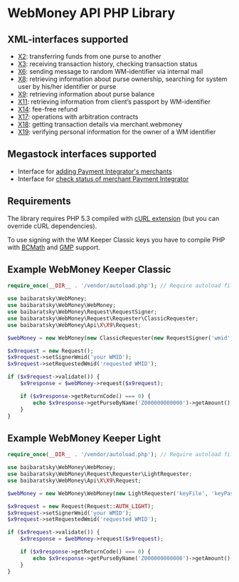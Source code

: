 WebMoney API PHP Library
========================

XML-interfaces supported
------------------------
- [X2](http://wiki.wmtransfer.com/projects/webmoney/wiki/Interface_X2): transferring funds from one purse to another
- [X3](https://wiki.wmtransfer.com/projects/webmoney/wiki/Interface_X3): receiving transaction history, checking transaction status
- [X6](http://wiki.wmtransfer.com/projects/webmoney/wiki/Interface_X6): sending message to random WM-identifier via internal mail
- [X8](http://wiki.wmtransfer.com/projects/webmoney/wiki/Interface_X8): retrieving information about purse ownership, searching for system user by his/her identifier or purse
- [X9](https://wiki.wmtransfer.com/projects/webmoney/wiki/Interface_X9): retrieving information about purse balance
- [X11](http://wiki.wmtransfer.com/projects/webmoney/wiki/Interface_X11): retrieving information from client’s passport by WM-identifier
- [X14](http://wiki.wmtransfer.com/projects/webmoney/wiki/Interface_X14): fee-free refund
- [X17](http://wiki.wmtransfer.com/projects/webmoney/wiki/Interface_X17): operations with arbitration contracts
- [X18](http://wiki.wmtransfer.com/projects/webmoney/wiki/Interface_X18): getting transaction details via merchant.webmoney
- [X19](http://wiki.wmtransfer.com/projects/webmoney/wiki/Interface_X19): verifying personal information for the owner of a WM identifier

Megastock interfaces supported
------------------------------
- Interface for [adding Payment Integrator's merchants](http://www.megastock.ru/Doc/AddIntMerchant.aspx?lang=en)
- Interface for [check status of merchant Payment Integrator](http://www.megastock.ru/Doc/AddIntMerchant.aspx)

Requirements
------------
The library requires PHP 5.3 compiled with [cURL extension](http://www.php.net/manual/en/book.curl.php) (but you can override cURL dependencies).

To use signing with the WM Keeper Classic keys you have to compile PHP with [BCMath](http://www.php.net/manual/en/book.bc.php) and [GMP](http://www.php.net/manual/en/book.gmp.php) support.

Example WebMoney Keeper Classic
-------------------------------
```php
require_once(__DIR__ . '/vendor/autoload.php'); // Require autoload file generated by composer

use baibaratsky\WebMoney;
use baibaratsky\WebMoney\WebMoney;
use baibaratsky\WebMoney\Request\RequestSigner;
use baibaratsky\WebMoney\Request\Requester\ClassicRequester;
use baibaratsky\WebMoney\Api\X\X9\Request;

$webMoney = new WebMoney(new ClassicRequester(new RequestSigner('wmid', 'key', 'password')));

$x9request = new Request();
$x9request->setSignerWmid('your WMID');
$x9request->setRequestedWmid('requested WMID');

if ($x9request->validate()) {
    $x9response = $webMoney->request($x9request);

    if ($x9response->getReturnCode() === 0) {
        echo $x9response->getPurseByName('Z000000000000')->getAmount();
    }
}
```

Example WebMoney Keeper Light
-----------------------------
```php
require_once(__DIR__ . '/vendor/autoload.php'); // Require autoload file generated by composer

use baibaratsky\WebMoney\WebMoney;
use baibaratsky\WebMoney\Request\Requester\LightRequester;
use baibaratsky\WebMoney\Api\X\X9\Request;

$webMoney = new WebMoney\WebMoney(new LightRequester('keyFile', 'keyPassword', 'certFile'));

$x9request = new Request(Request::AUTH_LIGHT);
$x9request->setSignerWmid('your WMID');
$x9request->setRequestedWmid('requested WMID');

if ($x9request->validate()) {
    $x9response = $webMoney->request($x9request);

    if ($x9response->getReturnCode() === 0) {
        echo $x9response->getPurseByName('Z000000000000')->getAmount();
    }
}
```
